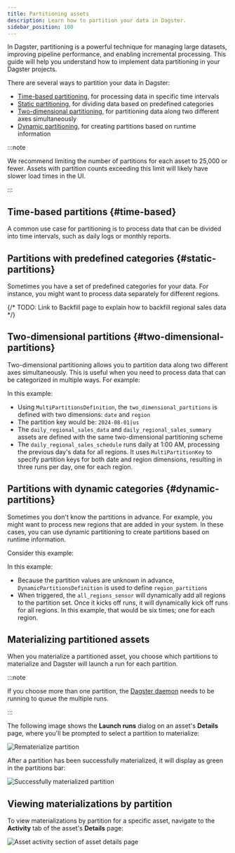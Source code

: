 ```yaml
---
title: Partitioning assets
description: Learn how to partition your data in Dagster.
sidebar_position: 100
---
```


In Dagster, partitioning is a powerful technique for managing large datasets, improving pipeline performance, and enabling incremental processing. This guide will help you understand how to implement data partitioning in your Dagster projects.

There are several ways to partition your data in Dagster:

- [Time-based partitioning](#time-based), for processing data in specific time intervals
- [Static partitioning](#static-partitions), for dividing data based on predefined categories
- [Two-dimensional partitioning](#two-dimensional-partitions), for partitioning data along two different axes simultaneously
- [Dynamic partitioning](#dynamic-partitions), for creating partitions based on runtime information

:::note

We recommend limiting the number of partitions for each asset to 25,000 or fewer. Assets with partition counts exceeding this limit will likely have slower load times in the UI.

:::

## Time-based partitions \{#time-based}

A common use case for partitioning is to process data that can be divided into time intervals, such as daily logs or monthly reports.

<CodeExample path="docs_snippets/docs_snippets/guides/data-modeling/partitioning/time_based_partitioning.py" language="python" />

## Partitions with predefined categories \{#static-partitions}

Sometimes you have a set of predefined categories for your data. For instance, you might want to process data separately for different regions.

<CodeExample path="docs_snippets/docs_snippets/guides/data-modeling/partitioning/static_partitioning.py" language="python" />

{/* TODO: Link to Backfill page to explain how to backfill regional sales data */}

## Two-dimensional partitions \{#two-dimensional-partitions}

Two-dimensional partitioning allows you to partition data along two different axes simultaneously. This is useful when you need to process data that can be categorized in multiple ways. For example:

<CodeExample path="docs_snippets/docs_snippets/guides/data-modeling/partitioning/two_dimensional_partitioning.py" language="python" />

In this example:

- Using `MultiPartitionsDefinition`, the `two_dimensional_partitions` is defined with two dimensions: `date` and `region`
- The partition key would be: `2024-08-01|us`
- The `daily_regional_sales_data` and `daily_regional_sales_summary` assets are defined with the same two-dimensional partitioning scheme
- The `daily_regional_sales_schedule` runs daily at 1:00 AM, processing the previous day's data for all regions. It uses `MultiPartitionKey` to specify partition keys for both date and region dimensions, resulting in three runs per day, one for each region.

## Partitions with dynamic categories \{#dynamic-partitions}

Sometimes you don't know the partitions in advance. For example, you might want to process new regions that are added in your system. In these cases, you can use dynamic partitioning to create partitions based on runtime information.

Consider this example:

<CodeExample path="docs_snippets/docs_snippets/guides/data-modeling/partitioning/dynamic_partitioning.py" language="python" title="Dynamic partitioning" />

In this example:

- Because the partition values are unknown in advance, `DynamicPartitionsDefinition` is used to define `region_partitions`
- When triggered, the `all_regions_sensor` will dynamically add all regions to the partition set. Once it kicks off runs, it will dynamically kick off runs for all regions. In this example, that would be six times; one for each region.

## Materializing partitioned assets

When you materialize a partitioned asset, you choose which partitions to materialize and Dagster will launch a run for each partition. 

:::note

If you choose more than one partition, the [Dagster daemon](/deployment/execution/dagster-daemon) needs to be running to queue the multiple runs.

:::

The following image shows the **Launch runs** dialog on an asset's **Details** page, where you'll be prompted to select a partition to materialize:

![Rematerialize partition](/images/guides/build/partitions-and-backfills/rematerialize-partition.png)

After a partition has been successfully materialized, it will display as green in the partitions bar:

![Successfully materialized partition](/images/guides/build/partitions-and-backfills/materialized-partitioned-asset.png)

## Viewing materializations by partition

To view materializations by partition for a specific asset, navigate to the **Activity** tab of the asset's **Details** page:

![Asset activity section of asset details page](/images/guides/build/partitions-and-backfills/materialized-partitioned-asset-activity.png)